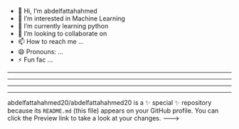  - 👋 Hi, I’m abdelfattahahmed
- 👀 I’m interested in Machine Learning
- 🌱 I’m currently learning python
- 💞️ I’m looking to collaborate on 
- 📫 How to reach me ...
- 😄 Pronouns: ...
- ⚡ Fun fac ...
- --------------------------------------------------------------------------------------------------------------------------------------
- --------------------------------------------------------------------------------------------------------------------------------------
- --------------------------------------------------------------------------------------------------------------------------------------
- ---------------------------------------
abdelfattahahmed20/abdelfattahahmed20 is a ✨ special ✨ repository because its `README.md` (this file) appears on your GitHub profile.
You can click the Preview link to take a look at your changes.
--->
